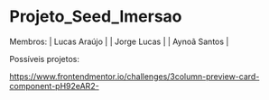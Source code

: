 # Projeto_Seed_Imersao
 
Membros:
| Lucas Araújo |
| Jorge Lucas |
| Aynoã Santos |

Possíveis projetos:

https://www.frontendmentor.io/challenges/3column-preview-card-component-pH92eAR2-


